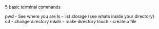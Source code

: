 5 basic terminal commands

pwd   - See where you are
ls    - list storage (see whats inside your directory)
cd    - change directory
mkdir - make directory
touch - create a file
